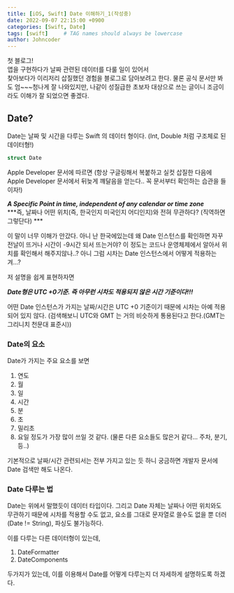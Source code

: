 ```yaml
---
title: [iOS, Swift] Date 이해하기_1(작성중)
date: 2022-09-07 22:15:00 +0900
categories: [Swift, Date]
tags: [swift]     # TAG names should always be lowercase
author: Johncoder
---
```


첫 블로그!<br>
앱을 구현하다가 날짜 관련된 데이터를 다룰 일이 있어서 <br>
찾아보다가 이리저리 삽질했던 경험을 블로그로 담아보려고 한다.
물론 공식 문서만 봐도 엄~~~청나게 잘 나와있지만, 나같이 성질급한 초보자 대상으로
쓰는 글이니 조금이라도 이해가 잘 되었으면 좋겠다.

## Date?
Date는 날짜 및 시간을 다루는 Swift 의 데이터 형이다. (Int, Double 처럼 구조체로 된 데이터형!)

```swift
struct Date
```

Apple Developer 문서에 따르면
(항상 구글링해서 복붙하고 실컷 삽질한 다음에 Apple Developer 문서에서 뒤늦게 꺠달음을 얻는다..
꼭 문서부터 확인하는 습관을 들이자!)

***A Specific Point in time, independent of any calendar or time zone***<br>
***즉, 날짜나 어떤 위치(즉, 한국인지 미국인지 어디인지)와 전혀 무관하다? (직역하면 그렇단다) ***

이 말이 너무 이해가 안갔다. 아니 난 한국에있는데 왜 Date 인스턴스를 확인하면 자꾸 전날이 뜨거나
시간이 -9시간 되서 뜨는거야? 이 정도는 코드나 운영체제에서 알아서 위치를 확인해서 해주지않나..?
아니 그럼 시차는 Date 인스턴스에서 어떻게 적용하는겨...?

저 설명을 쉽게 표현하자면

***Date형은 UTC +0기준. 즉 아무런 시차도 적용되지 않은 시간 기준이다!!!***

어떤 Date 인스턴스가 가지는 날짜/시간은 UTC +0 기준이기 때문에 시차는 아예 적용되어 있지 않다.
(검색해보니 UTC와 GMT 는 거의 비슷하게 통용된다고 한다.(GMT는 그리니치 천문대 표준시))

### Date의 요소
Date가 가지는 주요 요소를 보면
1) 연도
2) 월
3) 일
4) 시간
5) 분
6) 초
7) 밀리초
8) 요일
정도가 가장 많이 쓰일 것 같다. 
(물론 다른 요소들도 많은거 같다... 주차, 분기, 등..)

기본적으로 날짜/시간 관련되서는 전부 가지고 있는 듯 하니
궁금하면 개발자 문서에 Date 검색만 해도 나온다.

### Date 다루는 법
Date는 위에서 말했듯이 데이터 타입이다. 그리고 Date 자체는 날짜나 어떤 위치와도 무관하기 때문에
시차를 적용할 수도 없고, 요소를 그대로 문자열로 쓸수도 없을 뿐 더러(Date != String), 파싱도 불가능하다.

이를 다루는 다른 데이터형이 있는데,

1) DateFormatter
2) DateComponents

두가지가 있는데, 이를 이용해서 Date를 어떻게 다루는지 더 자세하게 설명하도록 하겠다.


